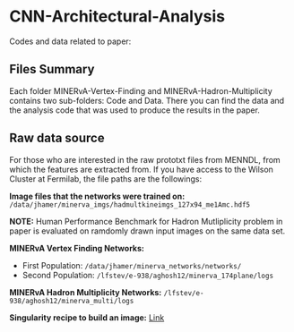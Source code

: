 # CNN-Architectural-Analysis
Codes and data related to paper: 

## Files Summary
Each folder MINERvA-Vertex-Finding and MINERvA-Hadron-Multiplicity contains two sub-folders: Code and Data. There you can find the data and the analysis code that was used to produce the results in the paper. 

## Raw data source
For those who are interested in the raw prototxt files from MENNDL, from which the features are extracted from. If you have access to the Wilson Cluster at Fermilab, the file paths are the followings:

**Image files that the networks were trained on:** `/data/jhamer/minerva_imgs/hadmultkineimgs_127x94_me1Amc.hdf5`

**NOTE:** Human Performance Benchmark for Hadron Mutliplicity problem in paper is evaluated on ramdomly drawn input images on the same data set.

**MINERvA Vertex Finding Networks:**
- First Population: `/data/jhamer/minerva_networks/networks/`
- Second Population: `/lfstev/e-938/aghosh12/minerva_174plane/logs`

**MINERvA Hadron Multiplicity Networks:** `/lfstev/e-938/aghosh12/minerva_multi/logs`

**Singularity recipe to build an image:** [Link](https://github.com/Duchstf/CNN-Architectural-Analysis-SingularityImg)
